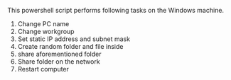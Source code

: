 This powershell script performs following tasks on the Windows machine.
  1. Change PC name
  2. Change workgroup
  3. Set static IP address and subnet mask
  4. Create random folder and file inside
  5. share aforementioned folder
  6. Share folder on the network
  7. Restart computer
